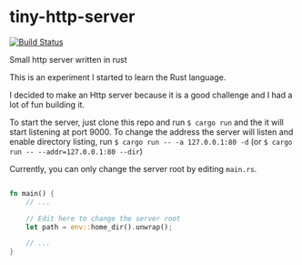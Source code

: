 # tiny-http-server
[![Build Status](https://travis-ci.org/livioribeiro/rust-tiny-http.svg?branch=master)](https://travis-ci.org/livioribeiro/rust-tiny-http)

Small http server written in rust

This is an experiment I started to learn the Rust language.

I decided to make an Http server because it is a good challenge and I had a lot of fun building it.

To start the server, just clone this repo and run `$ cargo run` and the it will start listening at port 9000. To change the address the server will listen and enable directory listing, run `$ cargo run -- -a 127.0.0.1:80 -d` (or `$ cargo run -- --addr=127.0.0.1:80 --dir`)

Currently, you can only change the server root by editing `main.rs`.

```rust

fn main() {
    // ...

    // Edit here to change the server root
    let path = env::home_dir().unwrap();

    // ...
}
```
